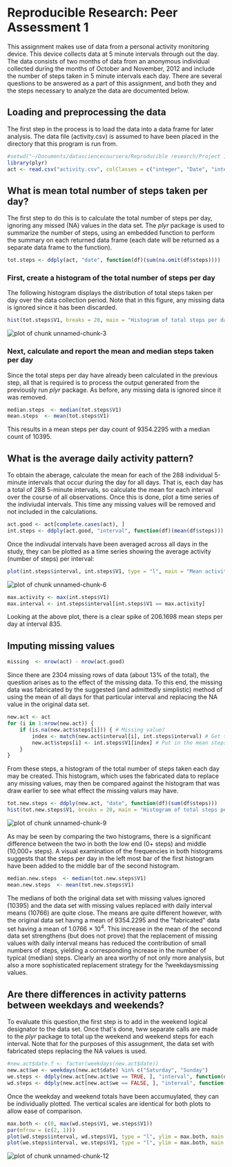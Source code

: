 # Reproducible Research: Peer Assessment 1
This assignment makes use of data from a personal activity monitoring device. This device collects data at 5 minute intervals through out the day. The data consists of two months of data from an anonymous individual collected during the months of October and November, 2012 and include the number of steps taken in 5 minute intervals each day. There are several questions to be answered as a part of this assignment, and both they and the steps necessary to analyze the data are documented below.

## Loading and preprocessing the data
The first step in the process is to load the data into a data frame for later analysis. The data file (activity.csv) is assumed to have been placed in the directory that this program is run from.

```r
#setwd("~/Documents/datasciencecoursera/Reproducible research/Project 1/RepData_PeerAssessment1")
library(plyr)
act <- read.csv("activity.csv", colClasses = c("integer", "Date", "integer"))
```

## What is mean total number of steps taken per day?
The first step to do this is to calculate the total number of steps per day, ignoring any missed (NA) values in the data set. The *plyr* package is used to summarize the number of steps, using an embedded function to perform the summary on each returned data frame (each date will be returned as a separate data frame to the function).

```r
tot.steps <- ddply(act, "date", function(df)(sum(na.omit(df$steps))))
```

### First, create a histogram of the total number of steps per day
The following histogram displays the distribution of total steps taken per day over the data collection period. Note that in this figure, any missing data is ignored since it has been discarded.

```r
hist(tot.steps$V1, breaks = 20, main = "Histogram of total steps per day", sub = "(Missing values not included)", xlab = "Total steps per day")
```

![plot of chunk unnamed-chunk-3](./PA1_template_files/figure-html/unnamed-chunk-3.png) 

### Next, calculate and report the mean and median steps taken per day
Since the total steps per day have already been calculated in the previous step, all that is required is to process the output generated from the previously run *plyr* package. As before, any missing data is ignored since it was removed.

```r
median.steps  <- median(tot.steps$V1)
mean.steps  <- mean(tot.steps$V1)
```
This results in a mean steps per day count of 9354.2295 with a median count of 10395.

## What is the average daily activity pattern?
To obtain the aberage, calculate the mean for each of the 288 individual 5-minute intervals that occur during the day for all days. That is, each day has a total of 288 5-minute intervals, so calculate the mean for each interval over the course of all observations. Once this is done, plot a time series of the indiviudal intervals. This time any missing values will be removed and not included in the calculations.

```r
act.good <- act[complete.cases(act), ]
int.steps <- ddply(act.good, "interval", function(df)(mean(df$steps)))
```

Once the indivudal intervals have been averaged across all days in the study, they can be plotted as a time series showing the average activity (number of steps) per interval:

```r
plot(int.steps$interval, int.steps$V1, type = "l", main = "Mean activity per interval", ylab = "Steps", xlab = "Interval")
```

![plot of chunk unnamed-chunk-6](./PA1_template_files/figure-html/unnamed-chunk-6.png) 

```r
max.activity <- max(int.steps$V1)
max.interval <- int.steps$interval[int.steps$V1 == max.activity]
```
Looking at the above plot, there is a clear spike of 206.1698 mean steps per day at interval 835.

## Imputing missing values

```r
missing  <- nrow(act) - nrow(act.good)
```
Since there are 2304 missing rows of data (about 13% of the total), the question arises as to the effect of the missing data. To this end, the missing data was fabricated by the suggested (and admittedly simplistic) method of using the mean of all days for that particular interval and replacing the NA value in the original data set.

```r
new.act <- act
for (i in 1:nrow(new.act)) {
    if (is.na(new.act$steps[i])) { # Missing value?
        index <- match(new.act$interval[i], int.steps$interval) # Get the interval offset
        new.act$steps[i] <- int.steps$V1[index] # Put in the mean steps for that interval
    }
}
```
From these steps, a histogram of the total number of steps taken each day may be created. This histogram, which uses the fabricated data to replace any missing values, may then be compared against the histogram that was draw earlier to see what effect the missing valurs may have.

```r
tot.new.steps <- ddply(new.act, "date", function(df)(sum(df$steps)))
hist(tot.new.steps$V1, breaks = 20, main = "Histogram of total steps per day", sub = "(Missing values fabricated)", xlab = "Total steps per day")
```

![plot of chunk unnamed-chunk-9](./PA1_template_files/figure-html/unnamed-chunk-9.png) 

As may be seen by comparing the two histograms, there is a significant difference between the two in both the low end (0+ steps) and middle (10,000+ steps). A visual examination of the frequencies in both histograms suggests that the steps per day in the left most bar of the first histogram have been added to the middle bar of the second histogram.


```r
median.new.steps  <- median(tot.new.steps$V1)
mean.new.steps  <- mean(tot.new.steps$V1)
```
The medians of both the original data set with missing values ignored (10395) and the data set with missing values replaced with daily interval means (10766) are quite close. The means are quite different however, with the original data set havng a mean of 9354.2295 and the "fabricated" data set having a mean of 1.0766 &times; 10<sup>4</sup>. This increase in the mean of the second data set strengthens (but does not prove) that the replacement of missing values with daily interval means has reduced the contribution of small numbers of steps, yielding a corresponding increase in the number of typical (median) steps. Clearly an area worthy of not only more analysis, but also a more sophisticated replacement strategy for the ?weekdaysmissing values.

## Are there differences in activity patterns between weekdays and weekends?
To evaluate this question,the first step is to add in the weekend logical designator to the data set. Once that's done, tww separate calls are made to the *plyr* package to total up the weekend and weekend steps for each interval. Note that for the purposes of this assugnment, the data set with fabricated steps replacing the NA values is used.

```r
#new.act$date.f <- factor(weekdays(new.act$date))
new.act$we <- weekdays(new.act$date) %in% c("Saturday", "Sunday")
we.steps <- ddply(new.act[new.act$we == TRUE, ], "interval", function(df)(mean(df$steps)))
wd.steps <- ddply(new.act[new.act$we == FALSE, ], "interval", function(df)(mean(df$steps)))
```

Once the weekday and weekend totals have been accumuylated, they can be individually plotted. The vertical scales are identical for both plots to allow ease of comparison.

```r
max.both <- c(0, max(wd.steps$V1, we.steps$V1))
par(mfrow = (c(2, 1)))
plot(wd.steps$interval, wd.steps$V1, type = "l", ylim = max.both, main = "Mean weekday activity per interval", ylab = "Steps", xlab = "Interval")
plot(we.steps$interval, we.steps$V1, type = "l", ylim = max.both, main = "Mean weekend activity per interval", ylab = "Steps", xlab = "Interval")
```

![plot of chunk unnamed-chunk-12](./PA1_template_files/figure-html/unnamed-chunk-12.png) 
